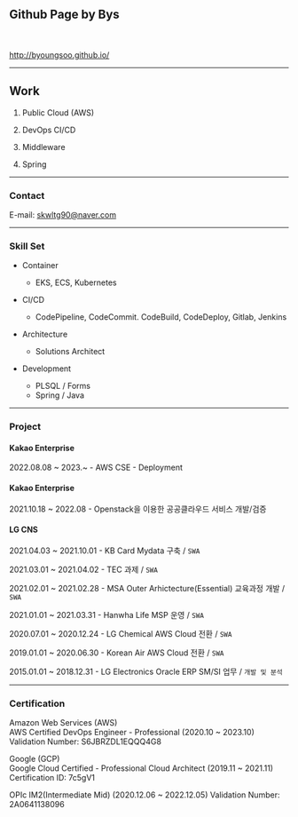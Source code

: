 ## **Github Page by Bys**  
<br><br>
http://byoungsoo.github.io/

            
---
## **Work**
1. Public Cloud (AWS)
   
2. DevOps CI/CD
   
3. Middleware

4. Spring


---
### **Contact**
E-mail: skwltg90@naver.com


---
### **Skill Set**  

- Container
  - EKS, ECS, Kubernetes

- CI/CD
  - CodePipeline, CodeCommit. CodeBuild, CodeDeploy, Gitlab, Jenkins

- Architecture
  - Solutions Architect

- Development
  - PLSQL / Forms
  - Spring / Java


---
### **Project**  
#### **Kakao Enterprise**
2022.08.08 ~ 2023.~ - AWS CSE - Deployment

#### **Kakao Enterprise**
2021.10.18 ~ 2022.08 - Openstack을 이용한 공공클라우드 서비스 개발/검증  

#### **LG CNS**
2021.04.03 ~ 2021.10.01 - KB Card Mydata 구축  / `SWA`  

2021.03.01 ~ 2021.04.02 - TEC 과제 / `SWA`  

2021.02.01 ~ 2021.02.28 - MSA Outer Arhictecture(Essential) 교육과정 개발 / `SWA`  

2021.01.01 ~ 2021.03.31 - Hanwha Life MSP 운영 / `SWA`  

2020.07.01 ~ 2020.12.24 - LG Chemical AWS Cloud 전환 / `SWA`  

2019.01.01 ~ 2020.06.30 - Korean Air AWS Cloud 전환 / `SWA`  

2015.01.01 ~ 2018.12.31 - LG Electronics Oracle ERP SM/SI 업무 / `개발 및 분석`  


---
### **Certification**  
Amazon Web Services (AWS)   
AWS Certified DevOps Engineer - Professional (2020.10 ~ 2023.10)  
Validation Number: S6JBRZDL1EQQQ4G8

Google (GCP)  
Google Cloud Certified - Professional Cloud Architect (2019.11 ~ 2021.11)  
Certification ID: 7c5gV1

OPIc
IM2(Intermediate Mid) (2020.12.06 ~ 2022.12.05)
Validation Number: 2A0641138096